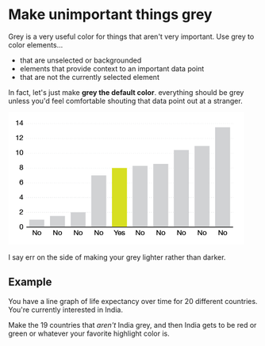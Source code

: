 # Make unimportant things grey

Grey is a very useful color for things that aren't very important. Use grey to color elements...

* that are unselected or backgrounded
* elements that provide context to an important data point
* that are not the currently selected element

In fact, let's just make **grey the default color**. everything should be grey unless you'd feel comfortable shouting that data point out at a stranger.

![](assets/ai-grey-plus-highlight.png)

I say err on the side of making your grey lighter rather than darker.

## Example

You have a line graph of life expectancy over time for 20 different countries. You're currently interested in India.

Make the 19 countries that *aren't* India grey, and then India gets to be red or green or whatever your favorite highlight color is.